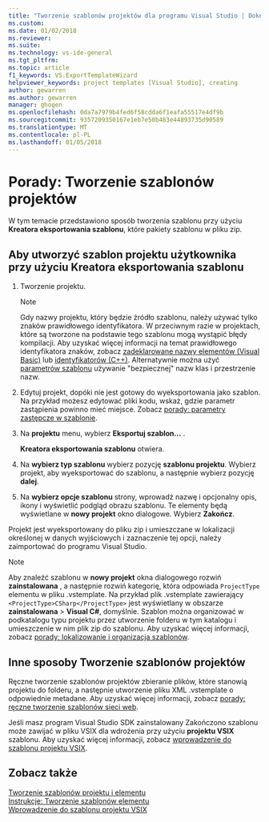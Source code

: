 ```yaml
---
title: "Tworzenie szablonów projektów dla programu Visual Studio | Dokumentacja firmy Microsoft"
ms.custom: 
ms.date: 01/02/2018
ms.reviewer: 
ms.suite: 
ms.technology: vs-ide-general
ms.tgt_pltfrm: 
ms.topic: article
f1_keywords: VS.ExportTemplateWizard
helpviewer_keywords: project templates [Visual Studio], creating
author: gewarren
ms.author: gewarren
manager: ghogen
ms.openlocfilehash: 0da7a7979b4fed6f58cdda6f1eafa55517e4df9b
ms.sourcegitcommit: 9357209350167e1eb7e50b483e44893735d90589
ms.translationtype: MT
ms.contentlocale: pl-PL
ms.lasthandoff: 01/05/2018
---
```

# <a name="how-to-create-project-templates"></a>Porady: Tworzenie szablonów projektów

W tym temacie przedstawiono sposób tworzenia szablonu przy użyciu **Kreatora eksportowania szablonu**, które pakiety szablonu w pliku zip.

## <a name="to-create-a-user-project-template-by-using-the-export-template-wizard"></a>Aby utworzyć szablon projektu użytkownika przy użyciu Kreatora eksportowania szablonu

1. Tworzenie projektu.

    > [!NOTE]
    > Gdy nazwy projektu, który będzie źródło szablonu, należy używać tylko znaków prawidłowego identyfikatora. W przeciwnym razie w projektach, które są tworzone na podstawie tego szablonu mogą wystąpić błędy kompilacji. Aby uzyskać więcej informacji na temat prawidłowego identyfikatora znaków, zobacz [zadeklarowane nazwy elementów (Visual Basic)](/dotnet/visual-basic/programming-guide/language-features/declared-elements/declared-element-names) lub [identyfikatorów (C++)](/cpp/cpp/identifiers-cpp). Alternatywnie można użyć [parametrów szablonu](../ide/template-parameters.md) używanie "bezpiecznej" nazw klas i przestrzenie nazw.

1. Edytuj projekt, dopóki nie jest gotowy do wyeksportowania jako szablon. Na przykład możesz edytować pliki kodu, wskaż, gdzie parametr zastąpienia powinno mieć miejsce. Zobacz [porady: parametry zastępcze w szablonie](../ide/how-to-substitute-parameters-in-a-template.md).

1. Na **projektu** menu, wybierz **Eksportuj szablon...** .

   **Kreatora eksportowania szablonu** otwiera.

1. Na **wybierz typ szablonu** wybierz pozycję **szablonu projektu**. Wybierz projekt, aby wyeksportować do szablonu, a następnie wybierz pozycję **dalej**.

1. Na **wybierz opcje szablonu** strony, wprowadź nazwę i opcjonalny opis, ikony i wyświetlić podgląd obrazu szablonu. Te elementy będą wyświetlane w **nowy projekt** okno dialogowe. Wybierz **Zakończ**.

  Projekt jest wyeksportowany do pliku zip i umieszczane w lokalizacji określonej w danych wyjściowych i zaznaczenie tej opcji, należy zaimportować do programu Visual Studio.

>[!NOTE]
> Aby znaleźć szablonu w **nowy projekt** okna dialogowego rozwiń **zainstalowana** , a następnie rozwiń kategorię, która odpowiada `ProjectType` elementu w pliku .vstemplate. Na przykład plik .vstemplate zawierający `<ProjectType>CSharp</ProjectType>` jest wyświetlany w obszarze **zainstalowana** > **Visual C#**, domyślnie. Szablon można organizować w podkatalogu typu projektu przez utworzenie folderu w tym katalogu i umieszczenie w nim plik zip do szablonu. Aby uzyskać więcej informacji, zobacz [porady: lokalizowanie i organizacja szablonów](../ide/how-to-locate-and-organize-project-and-item-templates.md).

## <a name="other-ways-to-create-project-templates"></a>Inne sposoby Tworzenie szablonów projektów

Ręczne tworzenie szablonów projektów zbieranie plików, które stanowią projektu do folderu, a następnie utworzenie pliku XML .vstemplate o odpowiednie metadane. Aby uzyskać więcej informacji, zobacz [porady: ręczne tworzenie szablonów sieci web](../ide/how-to-manually-create-web-templates.md).

Jeśli masz program Visual Studio SDK zainstalowany Zakończono szablonu może zawijać w pliku VSIX dla wdrożenia przy użyciu **projektu VSIX** szablonu. Aby uzyskać więcej informacji, zobacz [wprowadzenie do szablonu projektu VSIX](../extensibility/getting-started-with-the-vsix-project-template.md).

## <a name="see-also"></a>Zobacz także

[Tworzenie szablonów projektu i elementu](../ide/creating-project-and-item-templates.md)  
[Instrukcje: Tworzenie szablonów elementu](../ide/how-to-create-item-templates.md)  
[Wprowadzenie do szablonu projektu VSIX](../extensibility/getting-started-with-the-vsix-project-template.md)
